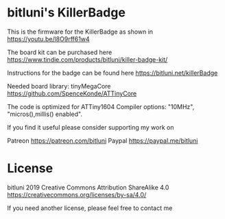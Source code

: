 # bitluni's KillerBadge
This is the firmware for the KillerBadge as shown in https://youtu.be/l8O9rff61w4

The board kit can be purchased here https://www.tindie.com/products/bitluni/killer-badge-kit/

Instructions for the badge can be found here https://bitluni.net/killerBadge

Needed board library: tinyMegaCore https://github.com/SpenceKonde/ATTinyCore

The code is optimized for ATTiny1604
Compiler options: "10MHz", "micros(),millis() enabled".

If you find it useful please consider supporting my work on

Patreon https://patreon.com/bitluni
Paypal https://paypal.me/bitluni

# License
bitluni 2019
Creative Commons Attribution ShareAlike 4.0
https://creativecommons.org/licenses/by-sa/4.0/

If you need another license, please feel free to contact me
